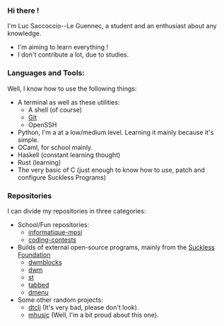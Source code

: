 ### Hi there !

I'm Luc Saccoccio--Le Guennec, a student and an enthusiast about any knowledge.

- I'm aiming to learn everything !
- I don't contribute a lot, due to studies.

### Languages and Tools:

Well, I know how to use the following things:
- A terminal as well as these utilities:
  - A shell (of course)
  - [Git](https://git-scm.com/)
  - OpenSSH
- Python, I'm a at a low/medium level. Learning it mainly because it's simple.
- OCaml, for school mainly.
- Haskell (constant learning thought)
- Rust (learning)
- The very basic of C (just enough to know how to use, patch and configure Suckless Programs)

### Repositories

I can divide my repositories in three categories:
- School/Fun repositories:
  - [informatique-mpsi](https://github.com/Luc-Saccoccio/informatique-mpsi)
  - [coding-contests](https://github.com/Luc-Saccoccio/coding-contests)
- Builds of external open-source programs, mainly from the [Suckless Foundation](https://suckless.org/rocks/)
  - [dwmblocks](https://github.com/Luc-Saccoccio/dwmblocks)
  - [dwm](https://github.com/Luc-Saccoccio/dwm)
  - [st](https://github.com/Luc-Saccoccio/st)
  - [tabbed](https://github.com/Luc-Saccoccio/tabbed)
  - [dmenu](https://github.com/Luc-Saccoccio/dmenu)
- Some other random projects:
  - [dtcli](https://github.com/Luc-Saccoccio/dtcli) (It's very bad, please don't look).
  - [mhusic](https://github.com/Luc-Saccoccio/muhsic) (Well, I'm a bit proud about this one).

